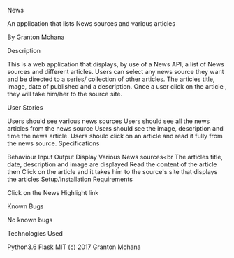 News

An application that lists News sources and various articles

By Granton Mchana

Description

This is a web application that displays, by use of a News API, a list of News sources and different articles. Users can select any news source they want and be directed to a series/ collection of other articles. The articles title, image, date of published and a  description. Once a user click on the article , they will take him/her to the source site.

User Stories

Users should see various news sources
Users should see all the news articles from the news source
Users should see the image, description and time the news article.
Users should click on an article and read it fully from the news source.
Specifications

Behaviour	Input	Output
Display Various News sources<br	The articles title, date, description and image are displayed
Read the content of the article	then Click on the article and it takes him to the source's site that displays the articles
Setup/Installation Requirements

Click on the News Highlight link

Known Bugs

No known bugs

Technologies Used

Python3.6
Flask
MIT (c) 2017 Granton Mchana
